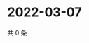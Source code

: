 # 2022-03-07

共 0 条

<!-- BEGIN WEIBO -->
<!-- 最后更新时间 Mon Mar 07 2022 00:01:06 GMT+0800 (China Standard Time) -->

<!-- END WEIBO -->
